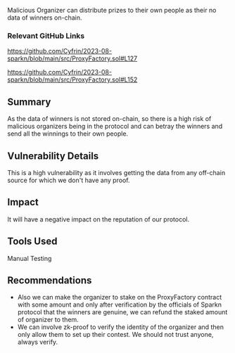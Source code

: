 Malicious Organizer can distribute prizes to their own people as their no data of winners on-chain.            

### Relevant GitHub Links
	
https://github.com/Cyfrin/2023-08-sparkn/blob/main/src/ProxyFactory.sol#L127

https://github.com/Cyfrin/2023-08-sparkn/blob/main/src/ProxyFactory.sol#L152

## Summary
As the data of winners is not stored on-chain, so there is a high risk of malicious organizers being in the protocol and can betray the winners and send all the winnings to their own people. 

## Vulnerability Details
This is a high vulnerability as it involves getting the data from any off-chain source for which we don't have any proof.

## Impact
It will have a negative impact on the reputation of our protocol.

## Tools Used
Manual Testing

## Recommendations
- Also we can make the organizer to stake on the ProxyFactory contract with some amount and only after verification by the officials of Sparkn protocol that the winners are genuine, we can refund the staked amount of organizer to them. 
- We can involve zk-proof to verify the identity of the organizer and then only allow them to set up their contest.
We should not trust anyone, always verify.